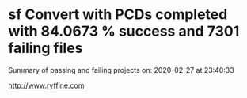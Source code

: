 # sf Convert with PCDs completed with 84.0673 % success and 7301 failing files

Summary of passing and failing projects on: 2020-02-27 at 23:40:33

http://www.ryffine.com
